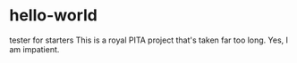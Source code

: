 # hello-world
tester for starters
This is a royal PITA project that's taken far too long.
Yes, I am impatient.
